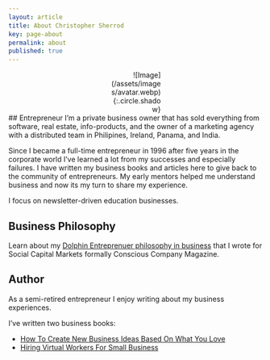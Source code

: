 ```yaml
---
layout: article
title: About Christopher Sherrod
key: page-about
permalink: about
published: true
---
```

<div style="width:20%; margin:0 auto;" align="right" markdown="1">
![Image](/assets/images/avatar.webp){:.circle.shadow}
</div>
## Entrepreneur
I’m a private business owner that has sold everything from software, real estate, info-products, and the owner of a marketing agency with a distributed team in Philipines, Ireland, Panama, and India.

Since I became a full-time entrepreneur in 1996 after five years in the corporate world I’ve learned a lot from my successes and especially failures. I have written my business books and articles here to give back to the community of entrepreneurs. My early mentors helped me understand business and now its my turn to share my experience.

I focus on newsletter-driven education businesses.

## Business Philosophy
Learn about my [Dolphin Entreprenuer philosophy in business](https://socapglobal.com/2017/08/forget-shark-tank-dolphin-entrepreneur-instead/) that I wrote for Social Capital Markets formally Conscious Company Magazine.

## Author
As a semi-retired entrepreneur I enjoy writing about my business experiences.

I’ve written two business books:
- [How To Create New Business Ideas Based On What You Love](https://amzn.to/3oZlRrW)
- [Hiring Virtual Workers For Small Business](https://amzn.to/2FvAxx9)